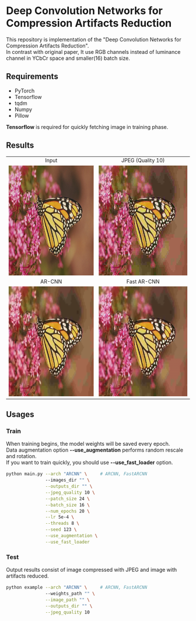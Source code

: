 # Deep Convolution Networks for Compression Artifacts Reduction

This repository is implementation of the "Deep Convolution Networks for Compression Artifacts Reduction". <br />
In contrast with original paper, It use RGB channels instead of luminance channel in YCbCr space and smaller(16) batch size.

## Requirements
- PyTorch
- Tensorflow
- tqdm
- Numpy
- Pillow

**Tensorflow** is required for quickly fetching image in training phase.

## Results

<table>
    <tr>
        <td><center>Input</center></td>
        <td><center>JPEG (Quality 10)</center></td>
    </tr>
    <tr>
    	<td>
    		<center><img src="./data/monarch.bmp" height="300"></center>
    	</td>
    	<td>
    		<center><img src="./data/monarch_jpeg_q10.png" height="300"></center>
    	</td>
    </tr>
    <tr>
        <td><center>AR-CNN</center></td>
        <td><center>Fast AR-CNN</center></td>
    </tr>
    <tr>
        <td>
        	<center><img src="./data/monarch_ARCNN.png" height="300"></center>
        </td>
        <td>
        	<center><img src="./data/monarch_FastARCNN.png" height="300"></center>
        </td>
    </tr>
</table>

## Usages

### Train

When training begins, the model weights will be saved every epoch. <br />
Data augmentation option **--use_augmentation** performs random rescale and rotation. <br />
If you want to train quickly, you should use **--use_fast_loader** option.

```bash
python main.py --arch "ARCNN" \     # ARCNN, FastARCNN
               --images_dir "" \
               --outputs_dir "" \
               --jpeg_quality 10 \
               --patch_size 24 \
               --batch_size 16 \
               --num_epochs 20 \
               --lr 5e-4 \
               --threads 8 \
               --seed 123 \
               --use_augmentation \
               --use_fast_loader              
```

### Test

Output results consist of image compressed with JPEG and image with artifacts reduced.

```bash
python example --arch "ARCNN" \     # ARCNN, FastARCNN
               --weights_path "" \
               --image_path "" \
               --outputs_dir "" \
               --jpeg_quality 10               
```
